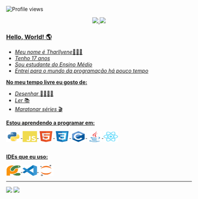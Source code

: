 <p align="left"> <img src="https://komarev.com/ghpvc/?username=Tharllyene&color=yellow" alt="Profile views" /> </p>

<div align="center">
  <a href="https://github.com/Tharllyene">
  <img height="150em" src="https://github-readme-stats.vercel.app/api?username=Tharllyene&show_icons=true&theme=dark&include_all_commits=true&count_private=true"/>
  <img height="150em" src="https://github-readme-stats.vercel.app/api/top-langs/?username=Tharllyene&layout=compact&langs_count=7&theme=dark"/>
</div>

### **Hello, World!** 🌎

- *Meu nome é Tharllyene*💁🏾‍♀️
- *Tenho 17 anos*
- *Sou estudante do Ensino Médio* 
- *Entrei para o mundo da programação há pouco tempo*

**No meu tempo livre eu gosto de:**
- *Desenhar* 🎨👩🏾‍🎨
- *Ler* 📚
- *Maratonar séries* 🎬

**Estou aprendendo a programar em:**

 
 <div style="display: inline_block">
  <img align="center" alt="Python" height="30" width="40" src="https://raw.githubusercontent.com/devicons/devicon/master/icons/python/python-original.svg">
  <img align="center" alt="Js" height="30" width="40" src="https://raw.githubusercontent.com/devicons/devicon/master/icons/javascript/javascript-plain.svg">
  <img align="center" alt="HTML" height="30" width="40" src="https://raw.githubusercontent.com/devicons/devicon/master/icons/html5/html5-original.svg">
  <img align="center" alt="CSS" height="30" width="40" src="https://raw.githubusercontent.com/devicons/devicon/master/icons/css3/css3-original.svg">
  <img align="center" alt="C" height="30" width="40" src="https://raw.githubusercontent.com/devicons/devicon/master/icons/c/c-original.svg"> 
  <img align="center" alt="Java" height="30" width="40" src="https://raw.githubusercontent.com/devicons/devicon/master/icons/java/java-original.svg"> 
  <img align="center" alt="React" height="30" width="40" src="https://raw.githubusercontent.com/devicons/devicon/master/icons/react/react-original.svg"> 
</div><br>

**IDEs que eu uso:**

  <img align="center" alt="Pycharm" height="30" width="40" src="https://raw.githubusercontent.com/devicons/devicon/master/icons/pycharm/pycharm-original.svg"> 
  <img align="center" alt="Vscode" height="30" width="40" src="https://raw.githubusercontent.com/devicons/devicon/master/icons/vscode/vscode-original.svg"> 
  <img align="center" alt="Jupyter" height="30" width="40" src="https://raw.githubusercontent.com/devicons/devicon/master/icons/jupyter/jupyter-original.svg"> 




 
  __________________________________________________________________
  <div> 
 
  <a href="https://instagram.com/Tharllyene" target="_blank"><img src="https://img.shields.io/badge/-Instagram-%23E4405F?style=for-the-badge&logo=instagram&logoColor=white" target="_blank"></a>
  <a href="https://www.linkedin.com/in/tharllyene-soares-73b661203/" target="_blank"><img src="https://img.shields.io/badge/-LinkedIn-%230077B5?style=for-the-badge&logo=linkedin&logoColor=white" target="_blank"></a> 
</div>
